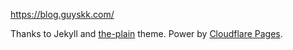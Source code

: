 https://blog.guyskk.com/

Thanks to Jekyll and [the-plain](https://github.com/heiswayi/the-plain) theme. Power by [Cloudflare Pages](https://pages.cloudflare.com/).

